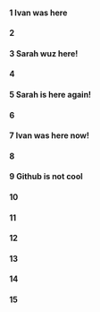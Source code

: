 #### 1 Ivan was here
#### 2
#### 3 Sarah wuz here!
#### 4
#### 5 Sarah is here again!
#### 6
#### 7 Ivan was here now!
#### 8
#### 9 Github is not cool
#### 10
#### 11
#### 12
#### 13
#### 14
#### 15